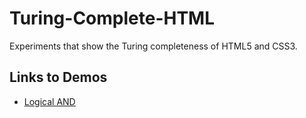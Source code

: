 # Turing-Complete-HTML
Experiments that show the Turing completeness of HTML5 and CSS3.
## Links to Demos
- [Logical AND](https://6167656e74323431.github.io/Turing-Complete-HTML/src/and.html)